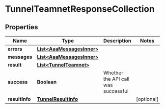 

# TunnelTeamnetResponseCollection


## Properties

| Name | Type | Description | Notes |
|------------ | ------------- | ------------- | -------------|
|**errors** | [**List&lt;AaaMessagesInner&gt;**](AaaMessagesInner.md) |  |  |
|**messages** | [**List&lt;AaaMessagesInner&gt;**](AaaMessagesInner.md) |  |  |
|**result** | [**List&lt;TunnelTeamnet&gt;**](TunnelTeamnet.md) |  |  |
|**success** | **Boolean** | Whether the API call was successful |  |
|**resultInfo** | [**TunnelResultInfo**](TunnelResultInfo.md) |  |  [optional] |



